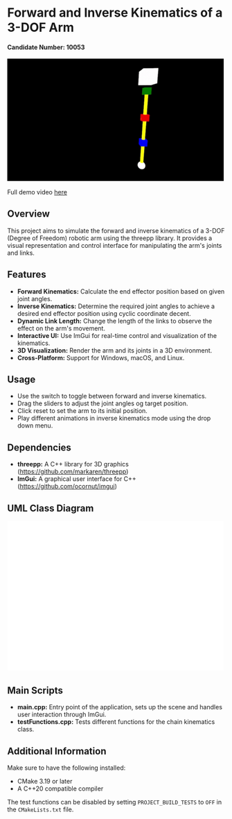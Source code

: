 # Forward and Inverse Kinematics of a 3-DOF Arm

#### Candidate Number: 10053

<div style="text-align: left;">
  <img src="docs/assets/Program_demo.gif" alt="Demo" width="500" height="auto">
  <p>Full demo video <a href="https://www.youtube.com/watch?v=q4ilPCmvRKg&ab_channel=FezaroGaming">here</a></p>
</div>

## Overview

This project aims to simulate the forward and inverse kinematics of a 3-DOF (Degree of Freedom) robotic arm using the
threepp library. It provides a visual representation and control interface for manipulating the arm's joints and links.

## Features

- **Forward Kinematics:** Calculate the end effector position based on given joint angles.
- **Inverse Kinematics:** Determine the required joint angles to achieve a desired end effector position using cyclic coordinate decent.
- **Dynamic Link Length:** Change the length of the links to observe the effect on the arm's movement.
- **Interactive UI:** Use ImGui for real-time control and visualization of the kinematics.
- **3D Visualization:** Render the arm and its joints in a 3D environment.
- **Cross-Platform:** Support for Windows, macOS, and Linux.

## Usage

- Use the switch to toggle between forward and inverse kinematics.
- Drag the sliders to adjust the joint angles og target position.
- Click reset to set the arm to its initial position.
- Play different animations in inverse kinematics mode using the drop down menu.

## Dependencies

- **threepp:** A C++ library for 3D graphics
  (https://github.com/markaren/threepp)
- **ImGui:** A graphical user interface for C++
  (https://github.com/ocornut/imgui)

## UML Class Diagram

<img src="docs/assets/UML_Diagram.png" alt="UML Diagram" width="500" height="auto">

## Main Scripts

- **main.cpp:** Entry point of the application, sets up the scene and handles user interaction through ImGui.
- **testFunctions.cpp:**  Tests different functions for the chain kinematics class.

## Additional Information

Make sure to have the following installed:

- CMake 3.19 or later
- A C++20 compatible compiler

The test functions can be disabled by setting `PROJECT_BUILD_TESTS` to `OFF` in the `CMakeLists.txt` file.
